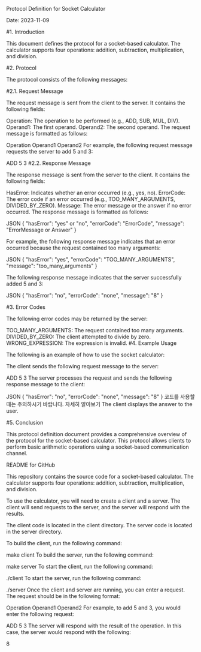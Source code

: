 Protocol Definition for Socket Calculator

Date: 2023-11-09

#1. Introduction

This document defines the protocol for a socket-based calculator. The calculator supports four operations: addition, subtraction, multiplication, and division.

#2. Protocol

The protocol consists of the following messages:

#2.1. Request Message

The request message is sent from the client to the server. It contains the following fields:

Operation: The operation to be performed (e.g., ADD, SUB, MUL, DIV).
Operand1: The first operand.
Operand2: The second operand.
The request message is formatted as follows:

Operation Operand1 Operand2
For example, the following request message requests the server to add 5 and 3:

ADD 5 3
#2.2. Response Message

The response message is sent from the server to the client. It contains the following fields:

HasError: Indicates whether an error occurred (e.g., yes, no).
ErrorCode: The error code if an error occurred (e.g., TOO_MANY_ARGUMENTS, DIVIDED_BY_ZERO).
Message: The error message or the answer if no error occurred.
The response message is formatted as follows:

JSON
{
  "hasError": "yes" or "no",
  "errorCode": "ErrorCode",
  "message": "ErrorMessage or Answer"
}

For example, the following response message indicates that an error occurred because the request contained too many arguments:

JSON
{
  "hasError": "yes",
  "errorCode": "TOO_MANY_ARGUMENTS",
  "message": "too_many_arguments"
}

The following response message indicates that the server successfully added 5 and 3:

JSON
{
  "hasError": "no",
  "errorCode": "none",
  "message": "8"
}

#3. Error Codes

The following error codes may be returned by the server:

TOO_MANY_ARGUMENTS: The request contained too many arguments.
DIVIDED_BY_ZERO: The client attempted to divide by zero.
WRONG_EXPRESSION: The expression is invalid.
#4. Example Usage

The following is an example of how to use the socket calculator:

The client sends the following request message to the server:

ADD 5 3
The server processes the request and sends the following response message to the client:

JSON
{
  "hasError": "no",
  "errorCode": "none",
  "message": "8"
}
코드를 사용할 때는 주의하시기 바랍니다. 자세히 알아보기
The client displays the answer to the user.

#5. Conclusion

This protocol definition document provides a comprehensive overview of the protocol for the socket-based calculator. This protocol allows clients to perform basic arithmetic operations using a socket-based communication channel.

README for GitHub

This repository contains the source code for a socket-based calculator. The calculator supports four operations: addition, subtraction, multiplication, and division.

To use the calculator, you will need to create a client and a server. The client will send requests to the server, and the server will respond with the results.

The client code is located in the client directory. The server code is located in the server directory.

To build the client, run the following command:

make client
To build the server, run the following command:

make server
To start the client, run the following command:

./client
To start the server, run the following command:

./server
Once the client and server are running, you can enter a request. The request should be in the following format:

Operation Operand1 Operand2
For example, to add 5 and 3, you would enter the following request:

ADD 5 3
The server will respond with the result of the operation. In this case, the server would respond with the following:

8
